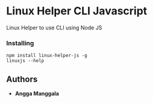 # Linux Helper CLI Javascript
Linux Helper to use CLI using Node JS

### Installing
```
npm install linux-helper-js -g
linuxjs --help
```

## Authors

* **Angga Manggala**
